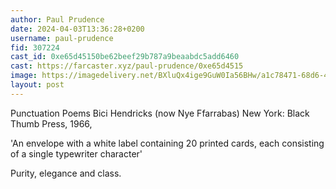 ```yaml
---
author: Paul Prudence
date: 2024-04-03T13:36:28+0200
username: paul-prudence
fid: 307224
cast_id: 0xe65d45150be62beef29b787a9beaabdc5add6460
cast: https://farcaster.xyz/paul-prudence/0xe65d4515
image: https://imagedelivery.net/BXluQx4ige9GuW0Ia56BHw/a1c78471-68d6-457f-d492-cc9ef2667800/original
layout: post
---
```


Punctuation Poems
Bici Hendricks (now Nye Ffarrabas)
New York: Black Thumb Press, 1966,

'An envelope with a white label containing 20 printed cards, each consisting of a single typewriter character'

Purity, elegance and class.

<img src='https://imagedelivery.net/BXluQx4ige9GuW0Ia56BHw/a1c78471-68d6-457f-d492-cc9ef2667800/original' alt='' referrerpolicy='no-referrer'/>
